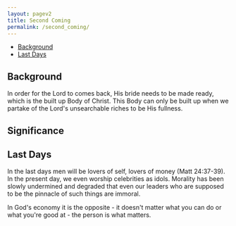 ```yaml
---
layout: pagev2
title: Second Coming
permalink: /second_coming/
---
```

- [Background](#background)
- [Last Days](#last-days)

## Background

In order for the Lord to comes back, His bride needs to be made ready, which is the built up Body of Christ. This Body can only be built up when we partake of the Lord's unsearchable riches to be His fullness. 

## Significance



## Last Days

In the last days men will be lovers of self, lovers of money (Matt 24:37-39). In the present day, we even worship celebrities as idols. Morality has been slowly undermined and degraded that even our leaders who are supposed to be the pinnacle of such things are immoral.

In God's economy it is the opposite - it doesn't matter what you can do or what you're good at - the person is what matters.